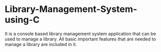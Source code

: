 # Library-Management-System-using-C
It is a console based library management system application that can be used to manage a library. All basic important features that are needed to manage a library are included in it.
